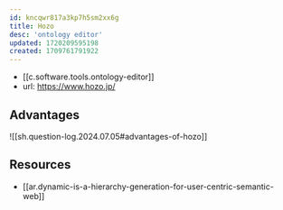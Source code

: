 ```yaml
---
id: kncqwr817a3kp7h5sm2xx6g
title: Hozo
desc: 'ontology editor'
updated: 1720209595198
created: 1709761791922
---
```


- [[c.software.tools.ontology-editor]]
- url: https://www.hozo.jp/

## Advantages

![[sh.question-log.2024.07.05#advantages-of-hozo]]

## Resources

- [[ar.dynamic-is-a-hierarchy-generation-for-user-centric-semantic-web]]
